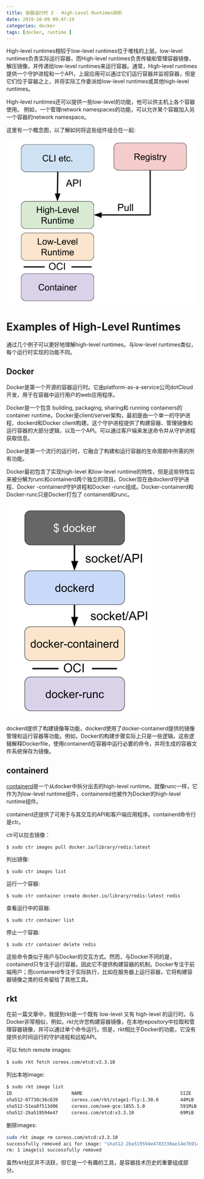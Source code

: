 ```yaml
---
title: 容器运行时 3 - High-Level Runtimes剖析
date: 2019-10-09 09:47:19
categories: docker
tags: [docker, runtime ]
---
```


High-level runtimes相较于low-level runtimes位于堆栈的上层。low-level runtimes负责实际运行容器，而High-level runtimes负责传输和管理容器镜像，解压镜像，并传递给low-level runtimes来运行容器。通常，High-level runtimes提供一个守护进程和一个API，上层应用可以通过它们运行容器并监视容器，但是它们位于容器之上，并将实际工作委派给low-level runtimes或其他high-level runtimes。

High-level runtimes还可以提供一些low-level的功能，他可以供主机上各个容器使用。 例如，一个管理network namespaces的功能，可以允许某个容器加入另一个容器的network namespace。

这里有一个概念图，以了解如何将这些组件组合在一起:

![runtime-architecture](https://raw.githubusercontent.com/liupeng0518/e-book/master/docker/.images/runtime-architecture.png)

# Examples of High-Level Runtimes

通过几个例子可以更好地理解high-level runtimes。与low-level runtimes类似，每个运行时实现的功能不同。

## Docker

Docker是第一个开源的容器运行时。它由platform-as-a-service公司dotCloud开发，用于在容器中运行用户的web应用程序。

Docker是一个包含 building, packaging, sharing和 running containers的 container runtime。Docker是client/server架构，最初是由一个单一的守护进程、dockerd和Docker client构建。这个守护进程提供了构建容器、管理镜像和运行容器的大部分逻辑，以及一个API。可以通过客户端来发送命令并从守护进程获取信息。

Docker是第一个流行的运行时，它融合了构建和运行容器的生命周期中所需的所有功能。

Docker最初包含了实现high-level 和low-level runtime的特性，但是这些特性后来被分解为runc和containerd两个独立的项目。Docker现在由dockerd守护进程、Docker -containerd守护进程和Docker -runc组成。Docker-containerd和Docker-runc只是Docker打包了 containerd和runc。

![docker](https://raw.githubusercontent.com/liupeng0518/e-book/master/docker/.images/docker.png)

dockerd提供了构建镜像等功能，dockerd使用了docker-containerd提供的镜像管理和运行容器等功能。例如，Docker的构建步骤实际上只是一些逻辑，这些逻辑解释Dockerfile，使用containerd在容器中运行必要的命令，并将生成的容器文件系统保存为镜像。

## containerd

[containerd](https://containerd.io/)是一个从docker中拆分出去的high-level runtime。就像runc一样，它作为为low-level runtime组件，containered也被作为Docker的high-level runtime组件。

containerd还提供了可用于与其交互的API和客户端应用程序。containerd命令行是ctr。

ctr可以拉去镜像：

```
$ sudo ctr images pull docker.io/library/redis:latest
```
列出镜像:

```
$ sudo ctr images list
```

运行一个容器:

```
$ sudo ctr container create docker.io/library/redis:latest redis
```

查看运行中的容器:

```
$ sudo ctr container list
```

停止一个容器:

```
$ sudo ctr container delete redis
```
这些命令类似于用户与Docker的交互方式。然而，与Docker不同的是，containerd只专注于运行容器，因此它不提供构建容器的机制。Docker专注于前端用户；而containerd专注于实际执行，比如在服务器上运行容器，它将构建容器镜像之类的任务留给了其他工具。

## rkt
在前一篇文章中，我提到rkt是一个既有 low-level 又有 high-level 的运行时。与Docker非常相似，例如，rkt允许您构建容器镜像，在本地repository中拉取和管理容器镜像，并可以通过单个命令运行。但是，rkt相比于Docker的功能，它没有提供长时间运行的守护进程和远程API。

可以 fetch remote images:

```bash
$ sudo rkt fetch coreos.com/etcd:v3.3.10
```

列出本地image:

```bash
$ sudo rkt image list
ID                      NAME                                    SIZE    IMPORT TIME     LAST USED
sha512-07738c36c639     coreos.com/rkt/stage1-fly:1.30.0        44MiB   2 minutes ago   2 minutes ago
sha512-51ea8f513d06     coreos.com/oem-gce:1855.5.0             591MiB  2 minutes ago   2 minutes ago
sha512-2ba519594e47     coreos.com/etcd:v3.3.10                 69MiB   25 seconds ago  24 seconds ago
```

删除images:

```bash
sudo rkt image rm coreos.com/etcd:v3.3.10                       
successfully removed aci for image: "sha512-2ba519594e4783330ae14e7691caabfb839b5f57c0384310a7ad5fa2966d85e3"
rm: 1 image(s) successfully removed
```

虽然rkt社区并不活跃，但它是一个有趣的工具，是容器技术历史的重要组成部分。